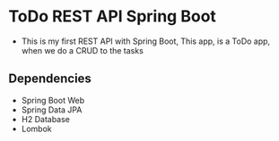 # ToDo REST API Spring Boot

* This is my first REST API with Spring Boot, This app, is a ToDo app, when we do a CRUD to the tasks

## Dependencies
* Spring Boot Web
* Spring Data JPA
* H2 Database
* Lombok


